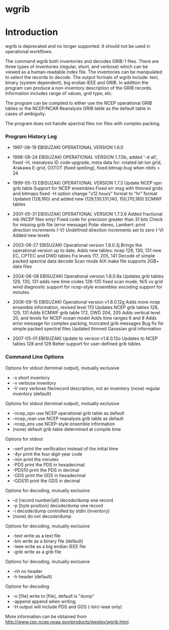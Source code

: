# wgrib

# Introduction

wgrib is deprecated and no longer supported. It should not be used in
operational workflows.

The command wgrib both inventories and decodes GRIB-1
files. There are three types of inventories (regular, short,
and verbose) which can be viewed as a human-readable index file.
The inventories can be manipulated to select the records to
decode. The output formats of wgrib include: text, binary
(system dependent), big endian IEEE and GRIB. In addition
the program can produce a non-inventory description of the GRIB
records. Information includes range of values, grid type, etc.

The program can be compiled to either use the NCEP operational
GRIB tables or the NCEP/NCAR Reanalysis GRIB table as the default
table in cases of ambiguity.

The program does not handle spectral files nor files with complex
packing.

### Program History Log
- 1997-08-19  EBISUZAKI  OPERATIONAL VERSION 1.6.0
- 1998-08-24  EBISUZAKI  OPERATIONAL VERSION 1.7.0b, added '-d all',
                        fixed -H, reanalysis ID code upgrade,
                        meta data for: rotated lat-lon grid,
                        Arakawa E-grid, O3TOT (fixed spelling),
                        fixed bitmap bug when nbits > 24
- 1999-05-13  EBISUZAKI  OPERATIONAL VERSION 1.7.3
                        Update NCEP opn grib table
                        Support for NCEP ensembles
                        Fixed err msg with thinned grids and bitmaps
                        fixed -H option
                        change "x12 hours" format to "hr" format
                        Updated (128,160) and added new (129,130,131,140,
                           150,170,180) ECMWF tables
- 2001-05-31  EBISUZAKI  OPERATIONAL VERSION 1.7.3.6
                        Added fractional mb (NCEP files only)
                        Fixed code for precision greater than 31 bits
                        Check for missing grib file (error message)
                        Polar stereo, Lambert: print direction increments (-V)
                        Undefined direction increments set to zero (-V)
                        Added new levels

- 2003-06-27 EBISUZAKI   Operational version 1.8.0.3j
                        Brings the operational version up to date.
                        Adds new tables: ncep 129, 130, 131
                           new EC, CPTEC and DWD tables
                        Fix levels 117, 205, 141
                        Decode of simple packed spectral data
                        decode Scan mode
                        AIX make file supports 2GB+ data files

- 2004-06-08 EBISUZAKI   Operational version 1.8.0.9a
			 Updates grib tables 129, 130, 131
			 adds new time codes 128-135
			 fixed scan mode, N/S vs grid wind diagnostic
			 support for ncep-style ensembles encoding
			 support for minutes

- 2006-09-15 EBISUZAKI   Operational version v1.8.0.12g
			 Adds more ncep ensemble information, revised level 113
			 Updates NCEP grib tables 128, 129, 131
			 Adds ECMWF grib table 172, DWD 204, 205
			 Adds vertical level 20, and levels for NCEP ocean model
			 Adds time ranges 6 and 8
			 Adds error message for complex packing, truncated grib messages
			 Bug fix for simple packed spectral files
			 Updated thinned Gaussian grid information

- 2007-05-01 EBISUZAKI   Update to version v1.8.0.12o
                        Updates to NCEP tables 128 and 129
                        Better support for user-defined grib tables

### Command Line Options

Options for stdout (terminal output), mutually exclusive
- -s     short inventory
- -v     verbose inventory
- -V     very verbose file/record description, not an inventory (none) regular inventory (default)

Options for stdout (terminal output), mutually exclusive
- -ncep_opn    use NCEP operational grib table as default
- -ncep_rean   use NCEP reanalysis grib table as default
- -ncep_ens    use NCEP-style ensemble information
- (none)       default grib table determined at compile time

Options for stdout
- -verf  print the verification instead of the initial time
- -4yr   print the four digit year code
- -min   print the minutes
- -PDS   print the PDS in hexadecimal
- -PDS10 print the PDS in decimal
- -GDS   print the GDS in hexadecimal
- -GDS10 print the GDS in decimal

Options for decoding, mutually exclusive
- -d [record number|all]     decode/dump one record
- -p [byte position]         decode/dump one record
- -i                         decode/dump controlled by stdin (inventory)
- (none)                     do not decode/dump

Options for decoding, mutually exclusive
- -text      write as a text file
- -bin       write as a binary file (default)
- -ieee      write as a big endian IEEE file
- -grib      write as a grib file

Options for decoding, mutually exclusive
- -nh        no header
- -h         header (default)

Options for decoding
- -o [file]  write to [file], default is "dump"
- -append    append when writing
- -H         output will include PDS and GDS (-bin/-ieee only)

More information can be obtained from
http://www.cpc.ncep.noaa.gov/products/wesley/wgrib.html.
